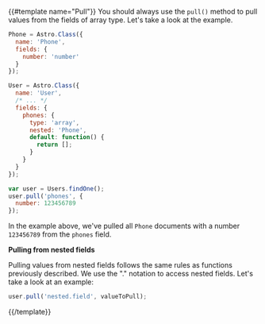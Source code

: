 {{#template name="Pull"}}
You should always use the `pull()` method to pull values from the fields of array type. Let's take a look at the example.

```js
Phone = Astro.Class({
  name: 'Phone',
  fields: {
    number: 'number'
  }
});

User = Astro.Class({
  name: 'User',
  /* ... */
  fields: {
    phones: {
      type: 'array',
      nested: 'Phone',
      default: function() {
        return [];
      }
    }
  }
});

var user = Users.findOne();
user.pull('phones', {
  number: 123456789
});
```

In the example above, we've pulled all `Phone` documents with a number `123456789` from the `phones` field.

**Pulling from nested fields**

Pulling values from nested fields follows the same rules as functions previously described. We use the "." notation to access nested fields. Let's take a look at an example:

```js
user.pull('nested.field', valueToPull);
```
{{/template}}
